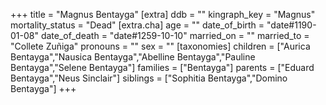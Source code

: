 +++
title = "Magnus Bentayga"
[extra]
ddb = ""
kingraph_key = "Magnus"
mortality_status = "Dead"
[extra.cha]
age = ""
date_of_birth = "date#1190-01-08"
date_of_death = "date#1259-10-10"
married_on = ""
married_to = "Collete Zuñiga"
pronouns = ""
sex = ""
[taxonomies]
children = ["Aurica Bentayga","Nausica Bentayga","Abelline Bentayga","Pauline Bentayga","Selene Bentayga"]
families = ["Bentayga"]
parents = ["Eduard Bentayga","Neus Sinclair"]
siblings = ["Sophitia Bentayga","Domino Bentayga"]
+++

